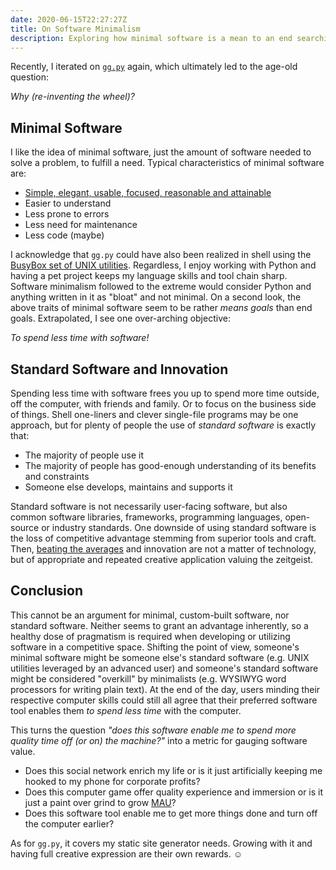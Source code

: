 ```yaml
---
date: 2020-06-15T22:27:27Z
title: On Software Minimalism
description: Exploring how minimal software is a mean to an end searching for quality software.
---
```


Recently, I iterated on [`gg.py`](https://ooz.github.io/ggpy/) again, which ultimately led to the age-old question:

*Why (re-inventing the wheel)?*

## Minimal Software

I like the idea of minimal software, just the amount of software needed to solve a problem, to fulfill a need. Typical characteristics of minimal software are:

* [Simple, elegant, usable, focused, reasonable and attainable](https://suckless.org/philosophy/)
* Easier to understand
* Less prone to errors
* Less need for maintenance
* Less code (maybe)

I acknowledge that `gg.py` could have also been realized in shell using the [BusyBox set of UNIX utilities](https://busybox.net/).
Regardless, I enjoy working with Python and having a pet project keeps my language skills and tool chain sharp.
Software minimalism followed to the extreme would consider Python and anything written in it as "bloat" and not minimal. On a second look, the above traits of minimal software seem to be rather *means goals* than end goals. Extrapolated, I see one over-arching objective:

*To spend less time with software!*

## Standard Software and Innovation

Spending less time with software frees you up to spend more time outside, off the computer, with friends and family. Or to focus on the business side of things. Shell one-liners and clever single-file programs may be one approach, but for plenty of people the use of *standard software* is exactly that:

* The majority of people use it
* The majority of people has good-enough understanding of its benefits and constraints
* Someone else develops, maintains and supports it

Standard software is not necessarily user-facing software, but also common software libraries, frameworks, programming languages, open-source or industry standards.
One downside of using standard software is the loss of competitive advantage stemming from superior tools and craft. Then, [beating the averages](http://www.paulgraham.com/avg.html) and innovation are not a matter of technology, but of appropriate and repeated creative application valuing the zeitgeist.

## Conclusion

This cannot be an argument for minimal, custom-built software, nor standard software. Neither seems to grant an advantage inherently, so a healthy dose of pragmatism is required when developing or utilizing software in a competitive space.
Shifting the point of view, someone's minimal software might be someone else's standard software (e.g. UNIX utilities leveraged by an advanced user) and someone's standard software might be considered "overkill" by minimalists (e.g. WYSIWYG word processors for writing plain text).
At the end of the day, users minding their respective computer skills could still all agree that their preferred software tool enables them *to spend less time* with the computer.

This turns the question *"does this software enable me to spend more quality time off (or on) the machine?"* into a metric for gauging software value.

* Does this social network enrich my life or is it just artificially keeping me hooked to my phone for corporate profits?
* Does this computer game offer quality experience and immersion or is it just a paint over grind to grow [MAU](https://www.investopedia.com/terms/m/monthly-active-user-mau.asp)?
* Does this software tool enable me to get more things done and turn off the computer earlier?

As for `gg.py`, it covers my static site generator needs. Growing with it and having full creative expression are their own rewards. ☺